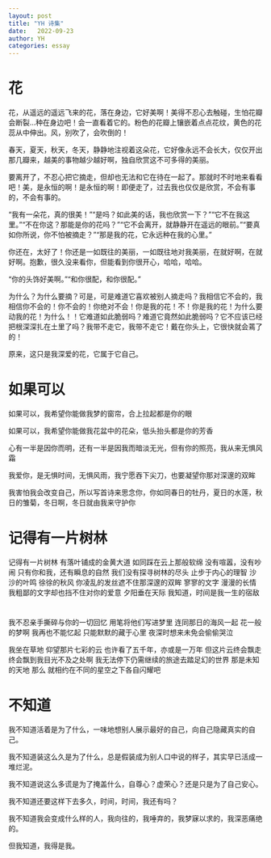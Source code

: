 ```yaml
---
layout: post
title: "YH 诗集"
date:   2022-09-23
author: YH
categories: essay
---
```


# 花

花，从遥远的遥远飞来的花，落在身边，它好美啊！美得不忍心去触碰，生怕花瓣会断裂...种在身边吧！会一直看着它的。粉色的花瓣上镶嵌着点点花纹，黄色的花蕊从中伸出。风，别吹了，会吹倒的！

春天，夏天，秋天，冬天，静静地注视着这朵花，它好像永远不会长大，仅仅开出那几瓣来，越美的事物越少越好啊，独自欣赏这不可多得的美丽。

要离开了，不忍心把它摘走，但却也无法和它在待在一起了。那就时不时地来看看吧！美，是永恒的啊！是永恒的啊！即便走了，过去我也仅仅是欣赏，不会有事的，不会有事的。

“我有一朵花，真的很美！”“是吗？如此美的话，我也欣赏一下？”“它不在我这里。”“不在你这？那能是你的花吗？”“它不会离开，就静静开在遥远的眼前。”“要真如你所说，你不怕被摘走？”“那是我的花，它永远种在我的心里。”

你还在，太好了！你还是一如既往的美丽，一如既往地对我美丽，在就好啊，在就好啊。抱歉，很久没来看你，但能看到你很开心，哈哈，哈哈。

“你的头饰好美啊。”“和你很配，和你很配。”

为什么？为什么要摘？可是，可是难道它喜欢被别人摘走吗？我相信它不会的，我相信你不会的！你不会的！你绝对不会！你是我的花！不！你是我的花！为什么要动我的花！为什么！！它难道如此脆弱吗？难道它竟然如此脆弱吗？它不应该已经把根深深扎在土里了吗？我带不走它，我带不走它！戴在你头上，它很快就会蔫了的！

原来，这只是我深爱的花，它属于它自己。

# 如果可以 

如果可以，我希望你能做我梦的窗帘，合上拉起都是你的眼

如果可以，我希望你能做我花盆中的花朵，低头抬头都是你的芳香

心有一半是因你而明，还有一半是因我而暗淡无光，但有你的照亮，我从来无惧风霜

我爱你，是无惧时间，无惧风雨，我宁愿吞下尖刀，也要凝望你那对深邃的双眸

我害怕我会改变自己，所以写首诗来思念你，你如同春日的牡丹，夏日的水莲，秋日的雏菊，冬日啊，冬日就由我来守护你

# 记得有一片树林

记得有一片树林
有落叶铺成的金黄大道
如同踩在云上那般软绵
没有喧嚣，没有吵闹
只有你和我，还有瞬息的自然
我们没有探寻树林的尽头
止步于内心的理智
沙沙的叶鸣
徐徐的秋风
你凌乱的发丝遮不住那深邃的双眸
寥寥的文字
漫漫的长情
我粗鄙的文字却也挡不住对你的爱意
夕阳垂在天际
我知道，时间是我一生的宿敌

#

我不忍亲手撕碎与你的一切回忆
用笔将他们写进梦里
连同那日的海风一起
花一般的梦啊
我再也不能忆起
只能默默的藏于心里
夜深时想来未免会偷偷哭泣

我坐在草地
仰望那片七彩的云
也许看了五千年，亦或是一万年
但这片云终会飘走
终会飘到我目光不及之处啊
我无法停下仍需继续的旅途去踏足幻的世界
那是未知的天地
那么
就相约在不同的星空之下各自闪耀吧

# 不知道

我不知道活着是为了什么，一味地想别人展示最好的自己，向自己隐藏真实的自己。

我不知道装这么久是为了什么，总是假装成为别人口中说的样子，其实早已活成一堆烂泥。

我不知道说这么多谎是为了掩盖什么，自尊心？虚荣心？还是只是为了自己安心。

我不知道还要这样下去多久，时间，时间，我还有吗？

我不知道我会变成什么样的人，我向往的，我唾弃的，我梦寐以求的，我深恶痛绝的。

但我知道，我得是我。